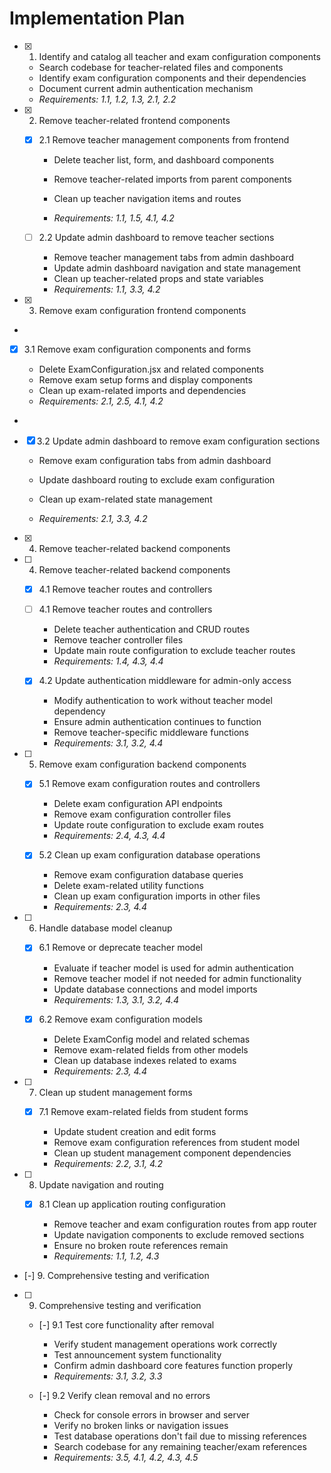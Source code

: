 # Implementation Plan

- [x] 1. Identify and catalog all teacher and exam configuration components


  - Search codebase for teacher-related files and components
  - Identify exam configuration components and their dependencies
  - Document current admin authentication mechanism
  - _Requirements: 1.1, 1.2, 1.3, 2.1, 2.2_



- [x] 2. Remove teacher-related frontend components





  - [x] 2.1 Remove teacher management components from frontend







    - Delete teacher list, form, and dashboard components
    - Remove teacher-related imports from parent components


    - Clean up teacher navigation items and routes
    - _Requirements: 1.1, 1.5, 4.1, 4.2_
  - [ ] 2.2 Update admin dashboard to remove teacher sections

    - Remove teacher management tabs from admin dashboard
    - Update admin dashboard navigation and state management
    - Clean up teacher-related props and state variables
    - _Requirements: 1.1, 3.3, 4.2_


- [x] 3. Remove exam configuration frontend components
























-

  - [x] 3.1 Remove exam configuration components and forms














    - Delete ExamConfiguration.jsx and related components
    - Remove exam setup forms and display components
    - Clean up exam-related imports and dependencies
    - _Requirements: 2.1, 2.5, 4.1, 4.2_


-

  - [x] 3.2 Update admin dashboard to remove exam configuration sections














    - Remove exam configuration tabs from admin dashboard
    - Update dashboard routing to exclude exam configuration

    - Clean up exam-related state management
    - _Requirements: 2.1, 3.3, 4.2_
- [x] 4. Remove teacher-related backend components



- [ ] 4. Remove teacher-related backend components
  - [x] 4.1 Remove teacher routes and controllers






  - [ ] 4.1 Remove teacher routes and controllers

    - Delete teacher authentication and CRUD routes
    - Remove teacher controller files
    - Update main route configuration to exclude teacher routes
    - _Requirements: 1.4, 4.3, 4.4_

  - [x] 4.2 Update authentication middleware for admin-only access

    - Modify authentication to work without teacher model dependency
    - Ensure admin authentication continues to function
    - Remove teacher-specific middleware functions
    - _Requirements: 3.1, 3.2, 4.4_

- [ ] 5. Remove exam configuration backend components

  - [x] 5.1 Remove exam configuration routes and controllers


    - Delete exam configuration API endpoints
    - Remove exam configuration controller files
    - Update route configuration to exclude exam routes
    - _Requirements: 2.4, 4.3, 4.4_

  - [x] 5.2 Clean up exam configuration database operations


    - Remove exam configuration database queries
    - Delete exam-related utility functions
    - Clean up exam configuration imports in other files
    - _Requirements: 2.3, 4.4_

- [ ] 6. Handle database model cleanup

  - [x] 6.1 Remove or deprecate teacher model








    - Evaluate if teacher model is used for admin authentication
    - Remove teacher model if not needed for admin functionality
    - Update database connections and model imports
    - _Requirements: 1.3, 3.1, 3.2, 4.4_

  - [x] 6.2 Remove exam configuration models


    - Delete ExamConfig model and related schemas
    - Remove exam-related fields from other models
    - Clean up database indexes related to exams
    - _Requirements: 2.3, 4.4_

- [ ] 7. Clean up student management forms

  - [x] 7.1 Remove exam-related fields from student forms


    - Update student creation and edit forms
    - Remove exam configuration references from student model
    - Clean up student management component dependencies
    - _Requirements: 2.2, 3.1, 4.2_

- [ ] 8. Update navigation and routing



  - [x] 8.1 Clean up application routing configuration


    - Remove teacher and exam configuration routes from app router
    - Update navigation components to exclude removed sections
    - Ensure no broken route references remain
    - _Requirements: 1.1, 1.2, 4.3_
- [-] 9. Comprehensive testing and verification


- [ ] 9. Comprehensive testing and verification

  - [-] 9.1 Test core functionality after removal







    - Verify student management operations work correctly
    - Test announcement system functionality
    - Confirm admin dashboard core features function properly
    - _Requirements: 3.1, 3.2, 3.3_

  - [-] 9.2 Verify clean removal and no errors





    - Check for console errors in browser and server
    - Verify no broken links or navigation issues
    - Test database operations don't fail due to missing references
    - Search codebase for any remaining teacher/exam references
    - _Requirements: 3.5, 4.1, 4.2, 4.3, 4.5_